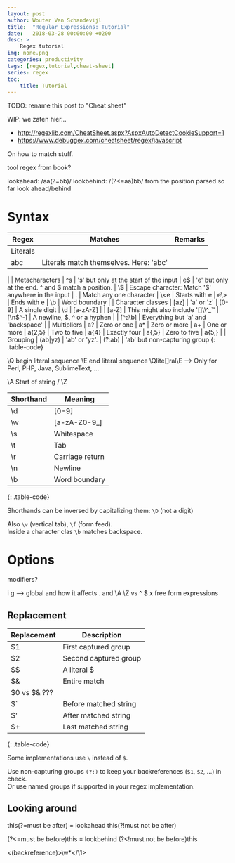 ```yaml
---
layout: post
author: Wouter Van Schandevijl
title:  "Regular Expressions: Tutorial"
date:   2018-03-28 00:00:00 +0200
desc: >
    Regex tutorial
img: none.png
categories: productivity
tags: [regex,tutorial,cheat-sheet]
series: regex
toc:
    title: Tutorial
---
```


TODO: rename this post to "Cheat sheet"

WIP: we zaten hier...
- http://regexlib.com/CheatSheet.aspx?AspxAutoDetectCookieSupport=1
- https://www.debuggex.com/cheatsheet/regex/javascript

On how to match stuff.


tool regex from book?


lookahead: /aa(?=bb)/
lookbehind: /(?<=aa)bb/
from the position parsed so far look ahead/behind

<!--more-->


# Syntax


| Regex      | Matches                                                 | Remarks
|------------|---------------------------------------------------------|--------
| Literals
| abc        | Literals match themselves. Here: 'abc'
|
| Metacharacters
| ^s         | 's' but only at the start of the input
| e$         | 'e' but only at the end. ^ and $ match a position.
| \\$        | Escape character: Match '$' anywhere in the input
| .          | Match any one character
| \<e        | Starts with e
| e\>        | Ends with e
| \b         | Word boundary
| 
| Character classes
| [az]       | 'a' or 'z'
| [0-9]      | A single digit                                          | \d
| [a-zA-Z]   |
| [a-Z]      | This might also include '[]\\^_`'
| [\n$^-]    | A newline, $, ^ or a hyphen                             |
| [^a\b]     | Everything but 'a' and 'backspace'
|
| Multipliers
| a?         | Zero or one
| a*         | Zero or more
| a+         | One or more
| a{2,5}     | Two to five
| a{4}       | Exactly four
| a{,5}      | Zero to five                                            | a{5,}
|
| Grouping
| (ab\|yz)   | 'ab' or 'yz'.
| (?:ab)     | 'ab' but non-capturing group
{: .table-code}


\Q begin literal sequence
\E end literal sequence
\Qlite[]ral\E --> Only for Perl, PHP, Java, SublimeText, ...

\A Start of string / \Z

| Shorthand | Meaning
|--------|--------
| \d     | [0-9]
| \w     | [a-zA-Z0-9_]
| \s     | Whitespace
| \t     | Tab
| \r     | Carriage return
| \n     | Newline
| \b     | Word boundary
{: .table-code}

Shorthands can be inversed by capitalizing them: `\D` (not a digit)

Also `\v` (vertical tab), `\f` (form feed).  
Inside a character clas `\b` matches backspace.

# Options

modifiers?

i
g --> global and how it affects . and \A \Z vs ^ $
x free form expressions

## Replacement

| Replacement | Description
|-------------|------------
| $1          | First captured group
| $2          | Second captured group
| $$          | A literal $
| $&          | Entire match
| $0 vs $& ???
| $`          | Before matched string
| $'          | After matched string
| $+          | Last matched string
{: .table-code}

Some implementations use `\` instead of `$`.

Use non-capturing groups `(?:)` to keep your backreferences (`$1`, `$2`, ...) in check.  
Or use named groups if supported in your regex implementation.


## Looking around

this(?=must be after) = lookahead
this(?!must not be after)

(?<=must be before)this = lookbehind
(?<!must not be before)this

<(backreference)>\w*</\1>

[advanced-cheat-sheet]: https://www.cheatography.com/davechild/cheat-sheets/regular-expressions/
